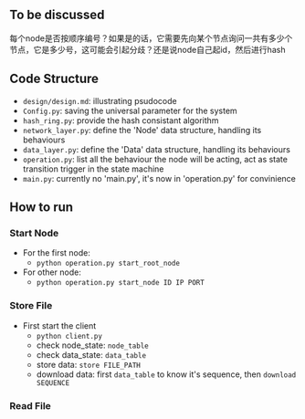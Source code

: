 ## To be discussed
每个node是否按顺序编号？如果是的话，它需要先向某个节点询问一共有多少个节点，它是多少号，这可能会引起分歧？还是说node自己起id，然后进行hash

## Code Structure
- `design/design.md`: illustrating psudocode
- `Config.py`: saving the universal parameter for the system
- `hash_ring.py`: provide the hash consistant algorithm
- `network_layer.py`: define the 'Node' data structure, handling its behaviours
- `data_layer.py`: define the 'Data' data structure, handling its behaviours
- `operation.py`: list all the behaviour the node will be acting, act as state transition trigger in the state machine
- `main.py`: currently no 'main.py', it's now in 'operation.py' for convinience

## How to run
### Start Node
- For the first node:
    - `python operation.py start_root_node`
- For other node:
    - `python operation.py start_node ID IP PORT`

### Store File
- First start the client
  - `python client.py`
  - check node_state: `node_table`
  - check data_state: `data_table`
  - store data: `store FILE_PATH`
  - download data: first `data_table` to know it's sequence, then `download SEQUENCE`

### Read File

